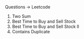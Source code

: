 Questions -> Leetcode

1. Two Sum
2. Best Time to Buy and Sell Stock
3. Best Time to Buy and Sell Stock II
4. Contains Duplicate
